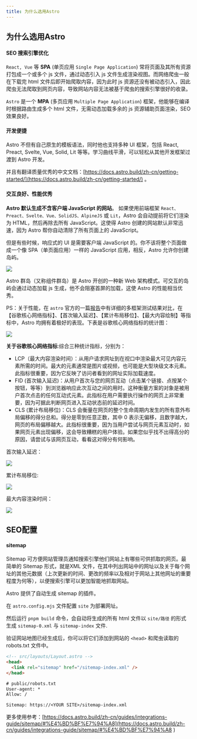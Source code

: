 ```yaml
---
title: 为什么选用Astro
---
```


## 为什么选用Astro

#### SEO 搜索引擎优化

`React, Vue` 等 **SPA** (单页应用 `Single Page Application`) 常将页面及其所有资源打包成一个或多个 js 文件，通过动态引入 js 文件生成渲染视图。而网络爬虫一般在下载完 html 文件后即开始爬取内容，因为此时 js 资源还没有被动态引入，因此爬虫无法爬取到网页内容，导致网站内容无法被基于爬虫的搜索引擎很好的收录。

`Astro` 是一个 **MPA** (多页应用 `Multiple Page Application`) 框架，他能够在编译时根据路由生成多个 html 文件，无需动态加载多余的 js 资源辅助页面渲染，SEO效果良好。

#### 开发便捷

Astro 不但有自己原生的模板语法，同时他也支持多种 UI 框架，包括 React, Preact, Svelte, Vue, Solid, Lit 等等。学习曲线平滑，可以轻松从其他开发框架过渡到 Astro 开发。

并且有翻译质量优秀的中文文档：[https://docs.astro.build/zh-cn/getting-started/](https://docs.astro.build/zh-cn/getting-started/) 。

#### 交互良好、性能优秀

**Astro 默认生成不含客户端 JavaScript 的网站**。 如果使用前端框架 `React、Preact、Svelte、Vue、SolidJS、AlpineJS` 或 `Lit`，Astro 会自动提前将它们渲染为 HTML，然后再除去所有 JavaScript。这使得 Astro 创建的网站默认非常迅速，因为 Astro 帮你自动清除了所有页面上的 JavaScript。

但是有些时候，响应式的 UI 是需要客户端 JavaScript 的。你不该将整个页面做成一个像 SPA（单页面应用）一样的 JavaScript 应用，相反，Astro 允许你创建岛屿。

![](https://i2.100024.xyz/2023/11/13/shc7xp.webp)

Astro 群岛（又称组件群岛）是 Astro 开创的一种新 Web 架构模式。可交互的岛屿会通过动态加载 js 生成，他不会阻塞首屏的加载，这使 Astro 的性能相当优秀。

PS：关于性能，在 `astro` 官方的一篇[报告](https://astro.build/blog/2023-web-framework-performance-report/)中有详细的多框架测试结果对比，在 【谷歌核心网络指标】、【首次输入延迟】、【累计布局移位】、【最大内容绘制】等指标中，Astro 均拥有着极好的表现。下表是谷歌核心网络指标的统计图：

![](https://i2.100024.xyz/2023/11/13/u64mfe.webp)

**关于谷歌核心网络指标**:综合三种统计指标，分别为：
- LCP（最大内容渲染时间）：从用户请求网址到在视口中渲染最大可见内容元素所需的时间。最大的元素通常是图片或视频，也可能是大型块级文本元素。此指标很重要，因为它反映了访问者看到的网址实际加载速度。
- FID (首次输入延迟)：从用户首次与您的网页互动（点击某个链接、点按某个按钮，等等）到浏览器响应此次互动之间的用时。这种衡量方案的对象是被用户首次点击的任何互动式元素。此指标在用户需要执行操作的网页上非常重要，因为可据此判断网页进入互动状态前的延迟时间。
- CLS (累计布局移位)：CLS 会衡量在网页的整个生命周期内发生的所有意外布局偏移的得分总和。得分是零到任意正数，其中 0 表示无偏移，且数字越大，网页的布局偏移越大。此指标很重要，因为当用户尝试与网页元素互动时，如果网页元素出现偏移，这会导致糟糕的用户体验。如果您似乎找不出得高分的原因，请尝试与该网页互动，看看这对得分有何影响。

首次输入延迟：

![](https://i2.100024.xyz/2023/11/13/u9prwm.webp)

累计布局移位:

![](https://i2.100024.xyz/2023/11/13/uatdbj.webp)

最大内容渲染时间：

![](https://i2.100024.xyz/2023/11/13/ubdj4y.webp)


## SEO配置

#### sitemap

Sitemap 可方便网站管理员通知搜索引擎他们网站上有哪些可供抓取的网页。最简单的 Sitemap 形式，就是XML 文件，在其中列出网站中的网址以及关于每个网址的其他元数据（上次更新的时间、更改的频率以及相对于网站上其他网址的重要程度为何等），以便搜索引擎可以更加智能地抓取网站。

Astro 提供了自动生成 sitemap 的插件。

在 `astro.config.mjs` 文件配置 `site` 为部署网址。

然后运行 `pnpm build` 命令，会自动将生成的所有 html 文件以 `site/路径` 的形式生成 `sitemap-0.xml` 与 `sitemap-index` 文件.

验证网站地图已经生成后，你可以将它们添加到网站的 `<head>` 和爬虫读取的 robots.txt 文件中。

```html
<!-- src/layouts/Layout.astro -->
<head>
  <link rel="sitemap" href="/sitemap-index.xml" />
</head>
```

```txt
# public/robots.txt
User-agent: *
Allow: /

Sitemap: https://<YOUR SITE>/sitemap-index.xml
```

更多使用参考：[https://docs.astro.build/zh-cn/guides/integrations-guide/sitemap/#%E4%BD%BF%E7%94%A8](https://docs.astro.build/zh-cn/guides/integrations-guide/sitemap/#%E4%BD%BF%E7%94%A8
)




